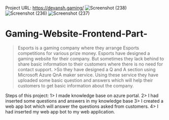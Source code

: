 Project URL: https://devansh.gaming/
![Screenshot (238)](https://user-images.githubusercontent.com/86014296/157889336-71fa42f7-b975-48f0-9c54-4635bea70e1d.png)
![Screenshot (236)](https://user-images.githubusercontent.com/86014296/157888487-d794966e-5ff5-4e75-b72d-083ad0302144.png)
![Screenshot (237)](https://user-images.githubusercontent.com/86014296/157888645-3e008d9f-c34d-4859-99a3-64617a19ac5d.png)


# Gaming-Website-Frontend-Part-
>Esports is a gaming company where they arrange Esports competitions for various prize money.
>Esports have designed a gaming website for their company. But sometimes they lack behind to share basic information to their customers where there is no need for contact support. >So they have designed a Q and A section using Microsoft Azure QnA maker service. Using these service they have uploaded some basic question and answers which will help their customers to get basic information about the company.

Steps of this project:
1> I made knowledge base on azure portal.
2> I had inserted some questions and answers in my knowledge base
3> I created a web app bot which will answer the questions asked from customers.
4> I had inserted my web app bot to my web application.

